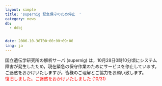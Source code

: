 ```yaml
---
layout: simple
title: 'supernig 緊急保守のため停止　'
category: news
db:
  - ddbj


date: 2006-10-30T00:00:00+09:00
lang: ja
---
```


国立遺伝学研究所の解析サーバ (supernig) は，10月28日0時10分頃にシステム障害が発生したため，現在緊急の保守作業のためにサービスを停止しています。　ご迷惑をおかけいたしますが，皆様のご理解とご協力をお願い致します。<br>
<font color="#ff0000">復旧しました。ご迷惑をおかけいたしました (10/31)</font>
